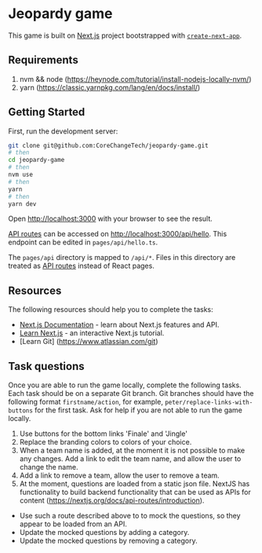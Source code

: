 # Jeopardy game

This game is built on [Next.js](https://nextjs.org/) project bootstrapped with [`create-next-app`](https://github.com/vercel/next.js/tree/canary/packages/create-next-app).

## Requirements
1. nvm && node (https://heynode.com/tutorial/install-nodejs-locally-nvm/)
2. yarn (https://classic.yarnpkg.com/lang/en/docs/install/)

## Getting Started

First, run the development server:

```bash
git clone git@github.com:CoreChangeTech/jeopardy-game.git
# then
cd jeopardy-game
# then
nvm use
# then
yarn
# then
yarn dev
```

Open [http://localhost:3000](http://localhost:3000) with your browser to see the result.

[API routes](https://nextjs.org/docs/api-routes/introduction) can be accessed on [http://localhost:3000/api/hello](http://localhost:3000/api/hello). This endpoint can be edited in `pages/api/hello.ts`.

The `pages/api` directory is mapped to `/api/*`. Files in this directory are treated as [API routes](https://nextjs.org/docs/api-routes/introduction) instead of React pages.
## Resources

The following resources should help you to complete the tasks:

- [Next.js Documentation](https://nextjs.org/docs) - learn about Next.js features and API.
- [Learn Next.js](https://nextjs.org/learn) - an interactive Next.js tutorial.
- [Learn Git] (https://www.atlassian.com/git)


## Task questions
Once you are able to run the game locally, complete the following tasks. Each task should be on a separate Git branch. Git branches should have the following format `firstname/action`, for example, `peter/replace-links-with-buttons` for the first task. Ask for help if you are not able to run the game locally.

1. Use buttons for the bottom links 'Finale' and 'Jingle'
2. Replace the branding colors to colors of your choice.
3. When a team name is added, at the moment it is not possible to make any changes. Add a link to edit the team name, and allow the user to change the name.
4. Add a link to remove a team, allow the user to remove a team.
5. At the moment, questions are loaded from a static json file. NextJS has functionality to build backend functionality that can be used as APIs for content (https://nextjs.org/docs/api-routes/introduction).
  - Use such a route described above to to mock the questions, so they appear to be loaded from an API.
  - Update the mocked questions by adding a category.
  - Update the mocked questions by removing a category.
